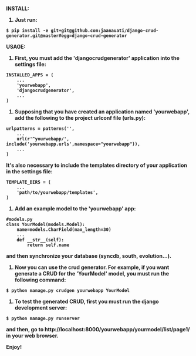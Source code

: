<b> INSTALL:

1. Just run:
```
$ pip install -e git+git@github.com:jaanauati/django-crud-generator.git@master#egg=django-crud-generator
```

<b> USAGE:
1.  First, you must add the 'djangocrudgenerator' application into the settings file:
```
INSTALLED_APPS = (
    ...
    'yourwebapp',
    'djangocrudgenerator',
    ...
)
```
1. Supposing that you have created an application named 'yourwebapp', add the following to the project urlconf file (urls.py):
```
urlpatterns = patterns('',
    ...
    url(r'^yourwebapp/', include('yourwebapp.urls',namespace="yourwebapp")),
    ...
)
```
It's also necessary to include the templates directory of your application in the settings file:
```
TEMPLATE_DIRS = (
    ...
    'path/to/yourwebapp/templates',
)
```
1. Add an example model to the 'yourwebapp' app:
```
#models.py
class YourModel(models.Model):
    name=models.CharField(max_length=30)
    ...
    def __str__(self):
        return self.name
```
and then synchronize your database (syncdb, south, evolution...).
1. Now you can use the crud generator. For example, if you want generate a CRUD for the 'YourModel' model, you must run the following command:
```
$ python manage.py crudgen yourwebapp YourModel
```
1. To test the generated CRUD, first you must run the django development server:
```
$ python manage.py runserver
```
and then, go to http://localhost:8000/yourwebapp/yourmodel/list/page1/ in your web browser.

Enjoy!
